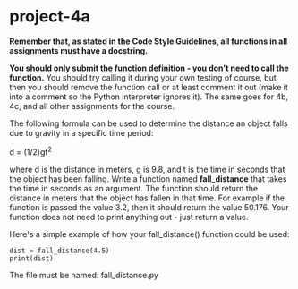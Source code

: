 # project-4a

**Remember that, as stated in the Code Style Guidelines, all functions in all assignments must have a docstring.**

**You should only submit the function definition - you don't need to call the function.** You should try calling it during your own testing of course, but then you should remove the function call or at least comment it out (make it into a comment so the Python interpreter ignores it). The same goes for 4b, 4c, and all other assignments for the course.

The following formula can be used to determine the distance an object falls due to gravity in a specific time period:

d = (1/2)gt<sup>2</sup>

where d is the distance in meters, g is 9.8, and t is the time in seconds that the object has been falling.  Write a function named **fall_distance** that takes the time in seconds as an argument.  The function should return the distance in meters that the object has fallen in that time.  For example if the function is passed the value 3.2, then it should return the value 50.176.  Your function does not need to print anything out - just return a value.

Here's a simple example of how your fall_distance() function could be used:
```
dist = fall_distance(4.5)
print(dist)
```

The file must be named: fall_distance.py

